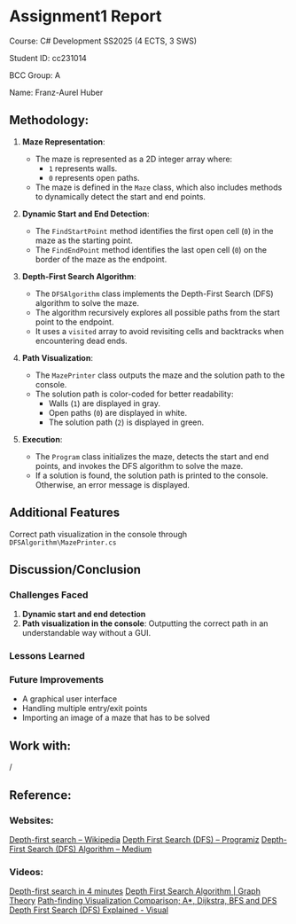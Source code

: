 # Assignment1 Report

Course: C# Development SS2025 (4 ECTS, 3 SWS)

Student ID: cc231014

BCC Group: A

Name: Franz-Aurel Huber

## Methodology:

1. **Maze Representation**:
   - The maze is represented as a 2D integer array where:
     - `1` represents walls.
     - `0` represents open paths.
   - The maze is defined in the `Maze` class, which also includes methods to dynamically detect the start and end points.

2. **Dynamic Start and End Detection**:
   - The `FindStartPoint` method identifies the first open cell (`0`) in the maze as the starting point.
   - The `FindEndPoint` method identifies the last open cell (`0`) on the border of the maze as the endpoint.

3. **Depth-First Search Algorithm**:
   - The `DFSAlgorithm` class implements the Depth-First Search (DFS) algorithm to solve the maze.
   - The algorithm recursively explores all possible paths from the start point to the endpoint.
   - It uses a `visited` array to avoid revisiting cells and backtracks when encountering dead ends.

4. **Path Visualization**:
   - The `MazePrinter` class outputs the maze and the solution path to the console.
   - The solution path is color-coded for better readability:
     - Walls (`1`) are displayed in gray.
     - Open paths (`0`) are displayed in white.
     - The solution path (`2`) is displayed in green.

5. **Execution**:
   - The `Program` class initializes the maze, detects the start and end points, and invokes the DFS algorithm to solve the maze.
   - If a solution is found, the solution path is printed to the console. Otherwise, an error message is displayed.

## Additional Features
Correct path visualization in the console through `DFSAlgorithm\MazePrinter.cs`

## Discussion/Conclusion
### Challenges Faced
1. **Dynamic start and end detection**
2. **Path visualization in the console**: Outputting the correct path in an understandable way without a GUI.

### Lessons Learned

### Future Improvements
- A graphical user interface
- Handling multiple entry/exit points
- Importing an image of a maze that has to be solved

## Work with: 
/

## Reference: 
### Websites:
[Depth-first search – Wikipedia](https://en.wikipedia.org/wiki/Depth-first_search)
[Depth First Search (DFS) – Programiz](https://www.programiz.com/dsa/graph-dfs)
[Depth-First Search (DFS) Algorithm – Medium](https://medium.com/@that-software-PM/depth-first-search-dfs-algorithm-201dc95e524)

### Videos:
[Depth-first search in 4 minutes](https://www.youtube.com/watch?v=Urx87-NMm6c)
[Depth First Search Algorithm | Graph Theory](https://www.youtube.com/watch?v=7fujbpJ0LB4)
[Path-finding Visualization Comparison; A*, Dijkstra, BFS and DFS](https://www.youtube.com/watch?v=aW9kZcJx64o)
[Depth First Search (DFS) Explained - Visual](https://www.youtube.com/watch?v=VTAZ3lPOllA)